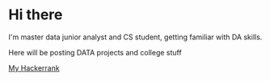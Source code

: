# Hi there 

I'm master data junior analyst and CS student, getting familiar with DA skills.

Here will be posting DATA projects and college stuff

[My Hackerrank](https://www.hackerrank.com/profile/jakobgrob9)
